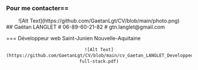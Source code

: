 ### Pour me contacter==

<div align="center">
		![Alt Text](https://github.com/GaetanLgt/CV/blob/main/photo.png)
</div>
<div>
## Gaëtan LANGLET
# 06-89-60-21-82
# gtn.langlet@gmail.com
</div>

===		Développeur web
		Saint-Junien
		Nouvelle-Aquitaine
		
<div align="center">
	
	![Alt Text](https://github.com/GaetanLgt/CV/blob/main/cv_Gaetan_LANGLET_Developpeur-full-stack.pdf)
	
</div>

